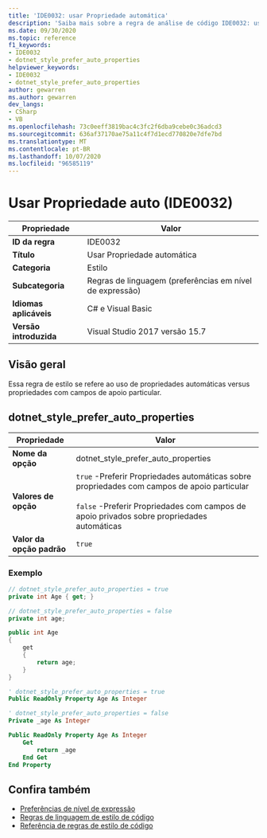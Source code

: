 ```yaml
---
title: 'IDE0032: usar Propriedade automática'
description: 'Saiba mais sobre a regra de análise de código IDE0032: usar Propriedade automática'
ms.date: 09/30/2020
ms.topic: reference
f1_keywords:
- IDE0032
- dotnet_style_prefer_auto_properties
helpviewer_keywords:
- IDE0032
- dotnet_style_prefer_auto_properties
author: gewarren
ms.author: gewarren
dev_langs:
- CSharp
- VB
ms.openlocfilehash: 73c0eeff3819bac4c3fc2f6dba9cebe0c36adcd3
ms.sourcegitcommit: 636af37170ae75a11c4f7d1ecd770820e7dfe7bd
ms.translationtype: MT
ms.contentlocale: pt-BR
ms.lasthandoff: 10/07/2020
ms.locfileid: "96585119"
---
```

# <a name="use-auto-property-ide0032"></a>Usar Propriedade auto (IDE0032)

|Propriedade|Valor|
|-|-|
| **ID da regra** | IDE0032 |
| **Título** | Usar Propriedade automática |
| **Categoria** | Estilo |
| **Subcategoria** | Regras de linguagem (preferências em nível de expressão) |
| **Idiomas aplicáveis** | C# e Visual Basic |
| **Versão introduzida** | Visual Studio 2017 versão 15.7 |

## <a name="overview"></a>Visão geral

Essa regra de estilo se refere ao uso de propriedades automáticas versus propriedades com campos de apoio particular.

## <a name="dotnet_style_prefer_auto_properties"></a>dotnet_style_prefer_auto_properties

|Propriedade|Valor|
|-|-|
| **Nome da opção** | dotnet_style_prefer_auto_properties
| **Valores de opção** | `true` -Preferir Propriedades automáticas sobre propriedades com campos de apoio particular<br /><br />`false` -Preferir Propriedades com campos de apoio privados sobre propriedades automáticas |
| **Valor da opção padrão** | `true` |

### <a name="example"></a>Exemplo

```csharp
// dotnet_style_prefer_auto_properties = true
private int Age { get; }

// dotnet_style_prefer_auto_properties = false
private int age;

public int Age
{
    get
    {
        return age;
    }
}
```

```vb
' dotnet_style_prefer_auto_properties = true
Public ReadOnly Property Age As Integer

' dotnet_style_prefer_auto_properties = false
Private _age As Integer

Public ReadOnly Property Age As Integer
    Get
        return _age
    End Get
End Property
```

## <a name="see-also"></a>Confira também

- [Preferências de nível de expressão](expression-level-preferences.md)
- [Regras de linguagem de estilo de código](language-rules.md)
- [Referência de regras de estilo de código](index.md)
